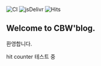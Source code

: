 
![CI](https://github.com/chobyungwoo/chobyungwoo.github.io/workflows/CI/badge.svg?branch=develop)
![jsDelivr](https://data.jsdelivr.com/v1/package/gh/chobyungwoo/chobyungwoo.github.io/badge)
![Hits](https://hits.seeyoufarm.com/api/count/incr/badge.svg?url=https%3A%2F%2Fchobyungwoo.github.io&count_bg=%2379C83D&title_bg=%23555555&icon=&icon_color=%23111741&title=hits&edge_flat=false)

## Welcome to CBW'blog.

환영합니다.

hit counter 테스트 중
